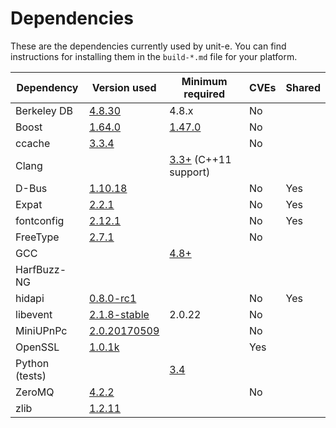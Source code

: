 Dependencies
============

These are the dependencies currently used by unit-e. You can find instructions for installing them in the `build-*.md` file for your platform.

| Dependency | Version used | Minimum required | CVEs | Shared |
| --- | --- | --- | --- | --- |
| Berkeley DB | [4.8.30](http://www.oracle.com/technetwork/database/database-technologies/berkeleydb/downloads/index.html) | 4.8.x | No |  |
| Boost | [1.64.0](http://www.boost.org/users/download/) | [1.47.0](https://github.com/bitcoin/bitcoin/pull/8920) | No |  |
| ccache | [3.3.4](https://ccache.samba.org/download.html) |  | No |  |
| Clang |  | [3.3+](http://llvm.org/releases/download.html) (C++11 support) |  |  |
| D-Bus | [1.10.18](https://cgit.freedesktop.org/dbus/dbus/tree/NEWS?h=dbus-1.10) |  | No | Yes |
| Expat | [2.2.1](https://libexpat.github.io/) |  | No | Yes |
| fontconfig | [2.12.1](https://www.freedesktop.org/software/fontconfig/release/) |  | No | Yes |
| FreeType | [2.7.1](http://download.savannah.gnu.org/releases/freetype) |  | No |  |
| GCC |  | [4.8+](https://gcc.gnu.org/) |  |  |
| HarfBuzz-NG |  |  |  |  |
| hidapi | [0.8.0-rc1](https://github.com/signal11/hidapi/releases/tag/hidapi-0.8.0-rc1) |  | No | Yes |
| libevent | [2.1.8-stable](https://github.com/libevent/libevent/releases) | 2.0.22 | No |  |
| MiniUPnPc | [2.0.20170509](http://miniupnp.free.fr/files) |  | No |  |
| OpenSSL | [1.0.1k](https://www.openssl.org/source) |  | Yes |  |
| Python (tests) |  | [3.4](https://www.python.org/downloads) |  |  |
| ZeroMQ | [4.2.2](https://github.com/zeromq/libzmq/releases) |  | No |  |
| zlib | [1.2.11](http://zlib.net/) |  |  |  |
